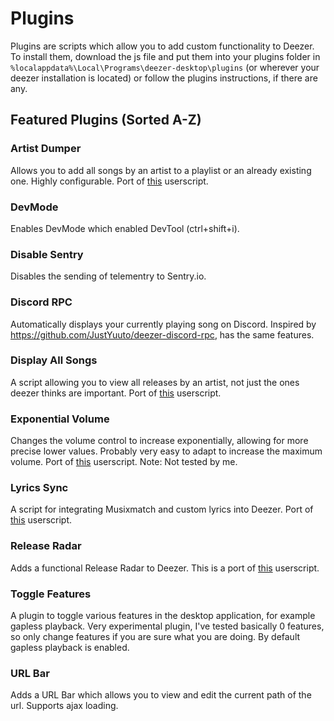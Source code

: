 # Plugins
Plugins are scripts which allow you to add custom functionality to Deezer. To install them, download the js file and put them into your plugins folder in `%localappdata%\Local\Programs\deezer-desktop\plugins` (or wherever your deezer installation is located) or follow the plugins instructions, if there are any.


## Featured Plugins (Sorted A-Z)

### Artist Dumper
Allows you to add all songs by an artist to a playlist or an already existing one. Highly configurable. Port of [this](https://github.com/bertigert/Deezer-Release-Radar) userscript.

### DevMode
Enables DevMode which enabled DevTool (ctrl+shift+i).

### Disable Sentry
Disables the sending of telementry to Sentry.io.

### Discord RPC
Automatically displays your currently playing song on Discord. Inspired by https://github.com/JustYuuto/deezer-discord-rpc, has the same features.

### Display All Songs
A script allowing you to view all releases by an artist, not just the ones deezer thinks are important. Port of [this](https://github.com/bertigert/deezer-list-all-releases/) userscript.

### Exponential Volume
Changes the volume control to increase exponentially, allowing for more precise lower values. Probably very easy to adapt to increase the maximum volume. Port of [this](https://greasyfork.org/en/scripts/487324-youtube-volume-fixer) userscript. Note: Not tested by me.

### Lyrics Sync
A script for integrating Musixmatch and custom lyrics into Deezer. Port of [this](https://github.com/bertigert/Deezer-Lyrics-Sync) userscript.

### Release Radar
Adds a functional Release Radar to Deezer. This is a port of [this](https://github.com/bertigert/Deezer-Release-Radar) userscript.

### Toggle Features
A plugin to toggle various features in the desktop application, for example gapless playback. Very experimental plugin, I've tested basically 0 features, so only change features if you are sure what you are doing. By default gapless playback is enabled.

### URL Bar
Adds a URL Bar which allows you to view and edit the current path of the url. Supports ajax loading.




